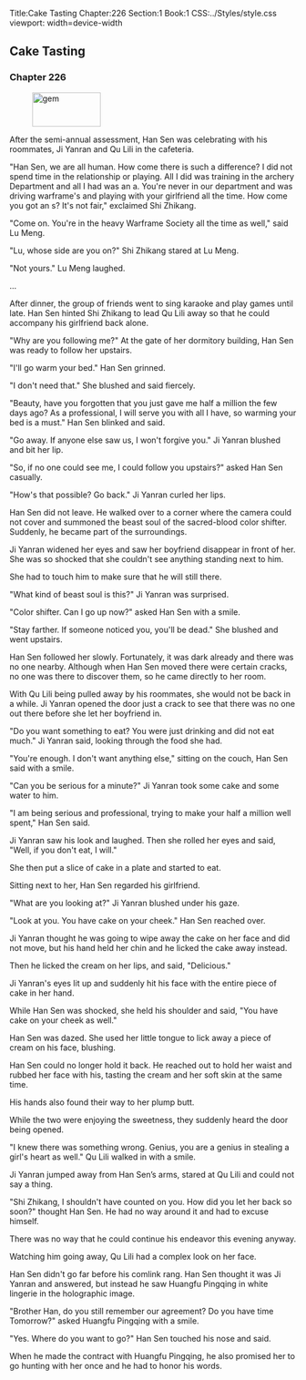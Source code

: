 Title:Cake Tasting 
Chapter:226 
Section:1 
Book:1 
CSS:../Styles/style.css 
viewport: width=device-width
  
## Cake Tasting
### Chapter 226
  
<figure>
	<img src="../Images/gem.gif" alt="gem" id="gem" width="120" height="60" />
</figure>
  

  
After the semi-annual assessment, Han Sen was celebrating with his roommates, Ji Yanran and Qu Lili in the cafeteria.

"Han Sen, we are all human. How come there is such a difference? I did not spend time in the relationship or playing. All I did was training in the archery Department and all I had was an a. You're never in our department and was driving warframe's and playing with your girlfriend all the time. How come you got an s? It's not fair," exclaimed Shi Zhikang.

"Come on. You're in the heavy Warframe Society all the time as well," said Lu Meng.

"Lu, whose side are you on?" Shi Zhikang stared at Lu Meng.

"Not yours." Lu Meng laughed.

...

After dinner, the group of friends went to sing karaoke and play games until late. Han Sen hinted Shi Zhikang to lead Qu Lili away so that he could accompany his girlfriend back alone.

"Why are you following me?" At the gate of her dormitory building, Han Sen was ready to follow her upstairs.

"I'll go warm your bed." Han Sen grinned.

"I don't need that." She blushed and said fiercely.

"Beauty, have you forgotten that you just gave me half a million the few days ago? As a professional, I will serve you with all I have, so warming your bed is a must." Han Sen blinked and said.

"Go away. If anyone else saw us, I won't forgive you." Ji Yanran blushed and bit her lip.

"So, if no one could see me, I could follow you upstairs?" asked Han Sen casually.

"How's that possible? Go back." Ji Yanran curled her lips.

Han Sen did not leave. He walked over to a corner where the camera could not cover and summoned the beast soul of the sacred-blood color shifter. Suddenly, he became part of the surroundings.

Ji Yanran widened her eyes and saw her boyfriend disappear in front of her. She was so shocked that she couldn't see anything standing next to him.

She had to touch him to make sure that he will still there.

"What kind of beast soul is this?" Ji Yanran was surprised.

"Color shifter. Can I go up now?" asked Han Sen with a smile.

"Stay farther. If someone noticed you, you'll be dead." She blushed and went upstairs.

Han Sen followed her slowly. Fortunately, it was dark already and there was no one nearby. Although when Han Sen moved there were certain cracks, no one was there to discover them, so he came directly to her room.

With Qu Lili being pulled away by his roommates, she would not be back in a while. Ji Yanran opened the door just a crack to see that there was no one out there before she let her boyfriend in.

"Do you want something to eat? You were just drinking and did not eat much." Ji Yanran said, looking through the food she had.

"You're enough. I don't want anything else," sitting on the couch, Han Sen said with a smile.

"Can you be serious for a minute?" Ji Yanran took some cake and some water to him.

"I am being serious and professional, trying to make your half a million well spent," Han Sen said.

Ji Yanran saw his look and laughed. Then she rolled her eyes and said, "Well, if you don't eat, I will."

She then put a slice of cake in a plate and started to eat.

Sitting next to her, Han Sen regarded his girlfriend.

"What are you looking at?" Ji Yanran blushed under his gaze.

"Look at you. You have cake on your cheek." Han Sen reached over.

Ji Yanran thought he was going to wipe away the cake on her face and did not move, but his hand held her chin and he licked the cake away instead.

Then he licked the cream on her lips, and said, "Delicious."

Ji Yanran's eyes lit up and suddenly hit his face with the entire piece of cake in her hand.

While Han Sen was shocked, she held his shoulder and said, "You have cake on your cheek as well."

Han Sen was dazed. She used her little tongue to lick away a piece of cream on his face, blushing.

Han Sen could no longer hold it back. He reached out to hold her waist and rubbed her face with his, tasting the cream and her soft skin at the same time.

His hands also found their way to her plump butt.

While the two were enjoying the sweetness, they suddenly heard the door being opened.

"I knew there was something wrong. Genius, you are a genius in stealing a girl's heart as well." Qu Lili walked in with a smile.

Ji Yanran jumped away from Han Sen’s arms, stared at Qu Lili and could not say a thing.

"Shi Zhikang, I shouldn't have counted on you. How did you let her back so soon?" thought Han Sen. He had no way around it and had to excuse himself.

There was no way that he could continue his endeavor this evening anyway.

Watching him going away, Qu Lili had a complex look on her face.

Han Sen didn't go far before his comlink rang. Han Sen thought it was Ji Yanran and answered, but instead he saw Huangfu Pingqing in white lingerie in the holographic image.

"Brother Han, do you still remember our agreement? Do you have time Tomorrow?" asked Huangfu Pingqing with a smile.

"Yes. Where do you want to go?" Han Sen touched his nose and said.

When he made the contract with Huangfu Pingqing, he also promised her to go hunting with her once and he had to honor his words.